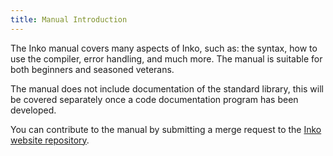 ```yaml
---
title: Manual Introduction
---
```


The Inko manual covers many aspects of Inko, such as: the syntax, how to use the
compiler, error handling, and much more. The manual is suitable for both
beginners and seasoned veterans.

The manual does not include documentation of the standard library, this will be
covered separately once a code documentation program has been developed.

You can contribute to the manual by submitting a merge request to the [Inko
website repository](https://gitlab.com/inko-lang/website).
